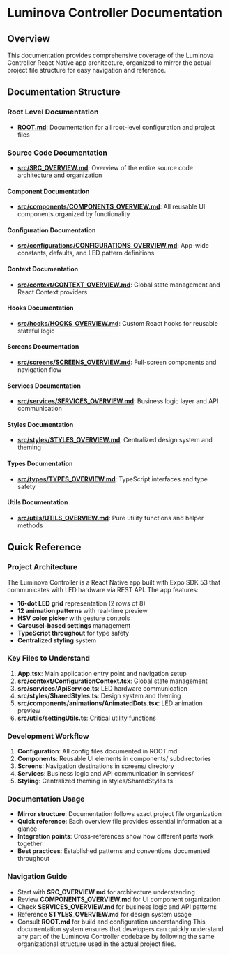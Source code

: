 # Luminova Controller Documentation
## Overview
This documentation provides comprehensive coverage of the Luminova Controller React Native app architecture, organized to mirror the actual project file structure for easy navigation and reference.
## Documentation Structure
### Root Level Documentation
- **[ROOT.md](ROOT.md)**: Documentation for all root-level configuration and project files
### Source Code Documentation
- **[src/SRC_OVERVIEW.md](src/SRC_OVERVIEW.md)**: Overview of the entire source code architecture and organization
#### Component Documentation
- **[src/components/COMPONENTS_OVERVIEW.md](src/components/COMPONENTS_OVERVIEW.md)**: All reusable UI components organized by functionality
#### Configuration Documentation  
- **[src/configurations/CONFIGURATIONS_OVERVIEW.md](src/configurations/CONFIGURATIONS_OVERVIEW.md)**: App-wide constants, defaults, and LED pattern definitions
#### Context Documentation
- **[src/context/CONTEXT_OVERVIEW.md](src/context/CONTEXT_OVERVIEW.md)**: Global state management and React Context providers
#### Hooks Documentation
- **[src/hooks/HOOKS_OVERVIEW.md](src/hooks/HOOKS_OVERVIEW.md)**: Custom React hooks for reusable stateful logic
#### Screens Documentation
- **[src/screens/SCREENS_OVERVIEW.md](src/screens/SCREENS_OVERVIEW.md)**: Full-screen components and navigation flow
#### Services Documentation
- **[src/services/SERVICES_OVERVIEW.md](src/services/SERVICES_OVERVIEW.md)**: Business logic layer and API communication
#### Styles Documentation
- **[src/styles/STYLES_OVERVIEW.md](src/styles/STYLES_OVERVIEW.md)**: Centralized design system and theming
#### Types Documentation
- **[src/types/TYPES_OVERVIEW.md](src/types/TYPES_OVERVIEW.md)**: TypeScript interfaces and type safety
#### Utils Documentation
- **[src/utils/UTILS_OVERVIEW.md](src/utils/UTILS_OVERVIEW.md)**: Pure utility functions and helper methods
## Quick Reference
### Project Architecture
The Luminova Controller is a React Native app built with Expo SDK 53 that communicates with LED hardware via REST API. The app features:
- **16-dot LED grid** representation (2 rows of 8)
- **12 animation patterns** with real-time preview
- **HSV color picker** with gesture controls  
- **Carousel-based settings** management
- **TypeScript throughout** for type safety
- **Centralized styling** system
### Key Files to Understand
1. **App.tsx**: Main application entry point and navigation setup
2. **src/context/ConfigurationContext.tsx**: Global state management
3. **src/services/ApiService.ts**: LED hardware communication
4. **src/styles/SharedStyles.ts**: Design system and theming
5. **src/components/animations/AnimatedDots.tsx**: LED animation preview
6. **src/utils/settingUtils.ts**: Critical utility functions
### Development Workflow
1. **Configuration**: All config files documented in ROOT.md
2. **Components**: Reusable UI elements in components/ subdirectories
3. **Screens**: Navigation destinations in screens/ directory
4. **Services**: Business logic and API communication in services/
5. **Styling**: Centralized theming in styles/SharedStyles.ts
### Documentation Usage
- **Mirror structure**: Documentation follows exact project file organization
- **Quick reference**: Each overview file provides essential information at a glance
- **Integration points**: Cross-references show how different parts work together
- **Best practices**: Established patterns and conventions documented throughout
### Navigation Guide
- Start with **SRC_OVERVIEW.md** for architecture understanding
- Review **COMPONENTS_OVERVIEW.md** for UI component organization
- Check **SERVICES_OVERVIEW.md** for business logic and API patterns
- Reference **STYLES_OVERVIEW.md** for design system usage
- Consult **ROOT.md** for build and configuration understanding
This documentation system ensures that developers can quickly understand any part of the Luminova Controller codebase by following the same organizational structure used in the actual project files.